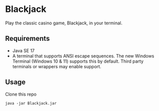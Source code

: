 # Blackjack
Play the classic casino game, Blackjack, in your terminal.
## Requirements
+ Java SE 17
+ A terminal that supports ANSI escape sequences. The new Windows Terminal (Windows 10 & 11) supports this by default. Third party terminals or wrappers may enable support.
## Usage
Clone this repo
```
java -jar Blackjack.jar
```